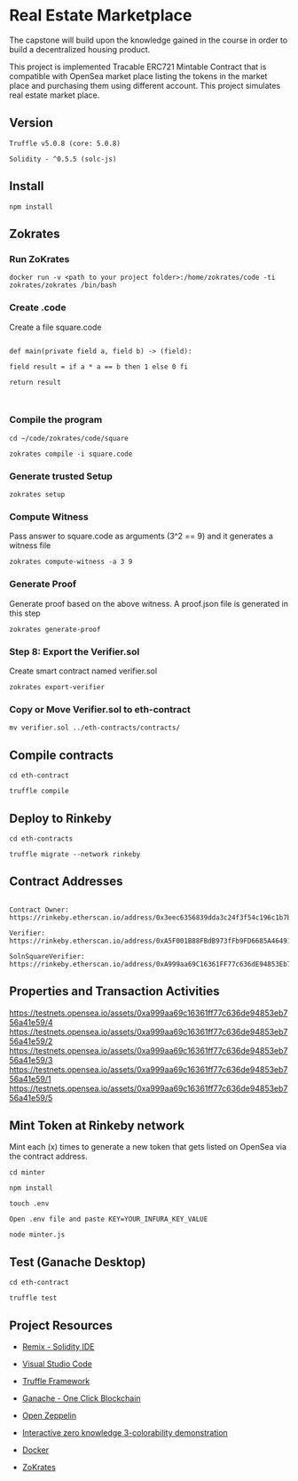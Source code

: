 
# Real Estate Marketplace

The capstone will build upon the knowledge gained in the course in order to build a decentralized housing product.

This project is implemented Tracable ERC721 Mintable Contract that is compatible with OpenSea market place listing the tokens in the market place and purchasing them using different account. This project simulates real estate market place.



## Version



`Truffle v5.0.8 (core: 5.0.8)`



`Solidity - ^0.5.5 (solc-js)`









## Install

`npm install`



##  Zokrates



### Run ZoKrates

`docker run -v <path to your project folder>:/home/zokrates/code -ti zokrates/zokrates /bin/bash`



### Create <program  name>.code

Create a file square.code

```

def main(private field a, field b) -> (field):

field result = if a * a == b then 1 else 0 fi

return result



```



### Compile the program

`cd ~/code/zokrates/code/square`

`zokrates compile -i square.code`





### Generate trusted Setup



`zokrates setup`



### Compute Witness

Pass answer to square.code as arguments (3^2 == 9) and it generates a witness file



`zokrates compute-witness -a 3 9`




### Generate Proof

Generate proof based on the above witness. A proof.json file is generated in this step



`zokrates generate-proof`




### Step 8: Export the Verifier.sol

Create smart contract named verifier.sol



`zokrates export-verifier`

### Copy or Move Verifier.sol to  eth-contract




`mv verifier.sol ../eth-contracts/contracts/`



## Compile contracts



`cd eth-contract`



`truffle compile`



## Deploy to Rinkeby



`cd eth-contracts`



`truffle migrate --network rinkeby`



## Contract Addresses

```

Contract Owner: https://rinkeby.etherscan.io/address/0x3eec6356839dda3c24f3f54c196c1b7b0863db94

Verifier: https://rinkeby.etherscan.io/address/0xA5F001B88FBdB973fFb9FD6685A46491293eB3F2

SolnSquareVerifier: https://rinkeby.etherscan.io/address/0xA999aa69C16361FF77c636dE94853Eb756a41e59

```

## Properties and Transaction Activities
https://testnets.opensea.io/assets/0xa999aa69c16361ff77c636de94853eb756a41e59/4
https://testnets.opensea.io/assets/0xa999aa69c16361ff77c636de94853eb756a41e59/2
https://testnets.opensea.io/assets/0xa999aa69c16361ff77c636de94853eb756a41e59/3
https://testnets.opensea.io/assets/0xa999aa69c16361ff77c636de94853eb756a41e59/1
https://testnets.opensea.io/assets/0xa999aa69c16361ff77c636de94853eb756a41e59/5






## Mint Token at Rinkeby network

  Mint each (x) times to generate a new token that gets listed on OpenSea via the contract address.


`cd minter`



`npm install`



`touch .env`



`Open .env file and paste KEY=YOUR_INFURA_KEY_VALUE`



`node minter.js`



## Test (Ganache Desktop)



`cd eth-contract`



`truffle test`





## Project Resources



* [Remix - Solidity IDE](https://remix.ethereum.org/)

* [Visual Studio Code](https://code.visualstudio.com/)

* [Truffle Framework](https://truffleframework.com/)

* [Ganache - One Click Blockchain](https://truffleframework.com/ganache)

* [Open Zeppelin ](https://openzeppelin.org/)

* [Interactive zero knowledge 3-colorability demonstration](http://web.mit.edu/~ezyang/Public/graph/svg.html)

* [Docker](https://docs.docker.com/install/)

* [ZoKrates](https://github.com/Zokrates/ZoKrates)
